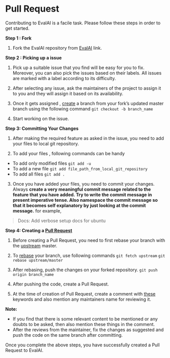 # Pull Request

Contributing to EvalAI is a facile task. Please follow these steps in order to get started.

**Step 1 : Fork**

1. Fork the EvalAI repository from [EvalAI](https://github.com/Cloud-CV/EvalAI) link.

**Step 2 : Picking up a issue**

1. Pick up a suitable issue that you find will be easy for you to fix. Moreover, you can also pick the issues based on their labels. All issues are marked with a label according to its difficulty.

2. After selecting any issue, ask the maintainers of the project to assign it to you and they will assign it based on its availability.

3. Once it gets assigned , [create](https://git-scm.com/docs/git-checkout) a branch from your fork’s updated master branch using the following command
`git checkout -b branch_name`

4. Start working on the issue.

**Step 3: Committing Your Changes**

1. After making the required feature as asked in the issue, you need to add your files to local git repository.

2. To add your files , following commands can be handy

- To add only modified files `git add -u`
- To add a new file `git add file_path_from_local_git_repository`
- To add all files `git add .`

3. Once you have added your files, you need to commit your changes. Always **create a very meaningful commit message related to the feature that you have added. Try to write the commit message in present imperative tense. Also namespace the commit message so that it becomes self explanatory by just looking at the commit message.**
for example, 
> Docs: Add verbose setup docs for ubuntu

**Step 4: Creating a [Pull Request](https://help.github.com/articles/about-pull-requests/)**

1. Before creating a Pull Request, you need to first rebase your branch with the [upstream](http://stackoverflow.com/questions/9257533/what-is-the-difference-between-origin-and-upstream-on-github) master.

2. To [rebase](https://git-scm.com/book/en/v2/Git-Branching-Rebasing) your branch, use following commands
`git fetch upstream`
`git rebase upstream/master`

3. After rebasing, push the changes on your forked repository.
`git push origin branch_name`

4. After pushing the code, create a Pull Request.

5. At the time of creation of Pull Request, create a comment with [these](https://help.github.com/articles/closing-issues-via-commit-messages/) keywords and also mention any maintainers name for reviewing it.

**Note:** 

- If you find that there is some relevant content to be mentioned or any doubts to be asked, then also mention these things in the comment.
- After the reviews from the maintainer, fix the changes as suggested and push the code on the same branch after committing.

Once you complete the above steps, you have successfully created a Pull Request to EvalAI.
